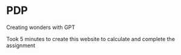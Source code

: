 # PDP
Creating wonders with GPT

Took 5 minutes to create this website to calculate and complete the assignment
